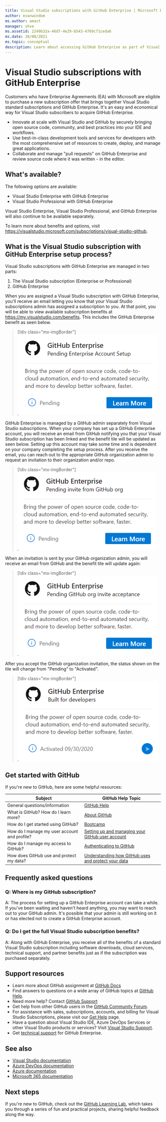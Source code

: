 ```yaml
---
title: Visual Studio subscriptions with GitHub Enterprise | Microsoft Docs
author: evanwindom
ms.author: amast
manager: shve
ms.assetid: 2249b32a-46d7-4e29-b543-4769c71ceda6
ms.date: 10/08/2021
ms.topic: conceptual
description: Learn about accessing GitHub Enterprise as part of Visual Studio subscriptions
---
```


# Visual Studio subscriptions with GitHub Enterprise 

Customers who have Enterprise Agreements (EA) with Microsoft are eligible to purchase a new subscription offer that brings together Visual Studio standard subscriptions and GitHub Enterprise. It's an easy and economical way for Visual Studio subscribers to acquire GitHub Enterprise. 

- Innovate at scale with Visual Studio and GitHub by securely bringing open source code, community, and best practices into your IDE and workflows.
- Use best-in-class development tools and services for developers with the most comprehensive set of resources to create, deploy, and manage great applications. 
- Collaborate and manage "pull requests" on GitHub Enterprise and review source code where it was written - in the editor. 

## What's available? 

The following options are available:

- Visual Studio Enterprise with GitHub Enterprise
- Visual Studio Professional with GitHub Enterprise

Visual Studio Enterprise, Visual Studio Professional, and GitHub Enterprise will also continue to be available separately. 

To learn more about benefits and options, visit <https://visualstudio.microsoft.com/subscriptions/visual-studio-github>. 

## What is the Visual Studio subscription with GitHub Enterprise setup process?

Visual Studio subscriptions with GitHub Enterprise are managed in two parts:
1. The Visual Studio subscription (Enterprise or Professional)
2. GitHub Enterprise 

When you are assigned a Visual Studio subscription with GitHub Enterprise, you'll receive an email letting you know that your Visual Studio subscriptions admin has assigned a subscription to you.  At that point, you will be able to view available subscription benefits at <https://my.visualstudio.com/benefits>.  This includes the GitHub Enterprise benefit as seen below.

   > [!div class="mx-imgBorder"]
   > ![GitHub Enterprise pending Enterprise account setup](_img/access-github/pending-account-setup.png "Your organization must first set up an Enterprise account.")  

GitHub Enterprise is managed by a GitHub admin separately from Visual Studio subscriptions.  When your company has set up a GitHub Enterprise account, you will receive an email from GitHub notifying you that your Visual Studio subscription has been linked and the benefit tile will be updated as seen below.  Setting up this account may take some time and is dependent on your company completing the setup process. After you receive the email, you can reach out to the appropriate GitHub organization admin to request an invitation to their organization and/or repo.  

   > [!div class="mx-imgBorder"]
   > ![GitHub Enterprise pending GitHub invitation](_img/access-github/pending-invite.png "Contact your GitHub admin to request invitation to a GitHub organization.")  

When an invitation is sent by your GitHub organization admin, you will receive an email from GitHub and the benefit tile will update again:

   > [!div class="mx-imgBorder"]
   > ![GitHub Enterprise pending invitation acceptance](_img/access-github/pending-acceptance.png "Accept the invitation you receive in the email from GitHub")  

After you accept the GitHub organization invitation, the status shown on the tile will change from "Pending" to "Activated".

   > [!div class="mx-imgBorder"]
   > ![GitHub Enterprise activated](_img/access-github/activated.png "Upon acceptance of the invitation, the tile will indicate that your subscription has been activated.")  

## Get started with GitHub

If you're new to GitHub, here are some helpful resources:

| Subject                                  | GitHub Help Topic                                     |
|------------------------------------------|-------------------------------------------------------|
| General   questions/information          | [GitHub Help](https://help.github.com)             |
| What is   GitHub?  How do I learn more?  | [About GitHub](https://help.github.com/categories/about-github)                                       |
| How do I   get started using GitHub?     | [Bootcamp](https://help.github.com/categories/bootcamp)                                              |
| How do I manage my   user account and profile?       | [Setting up and   managing your GitHub user account](https://help.github.com/categories/setting-up-and-managing-your-github-user-account)    |
| How do I manage my   access to GitHub?   | [Authenticating to   GitHub](https://help.github.com/categories/authenticating-to-github)                           |
| How does GitHub use and protect my data? | [Understanding how   GitHub uses and protect your data](https://help.github.com/categories/understanding-how-github-uses-and-protects-your-data)|

## Frequently asked questions

### Q:  Where is my GitHub subscription?
A:  The process for setting up a GitHub Enterprise account can take a while.  If you've been waiting and haven't heard anything, you may want to reach out to your GitHub admin.  It's possible that your admin is still working on it or has elected not to create a GitHub Enterprise account. 

### Q: Do I get the full Visual Studio subscription benefits?
A:  Along with GitHub Enterprise, you receive all of the benefits of a standard Visual Studio subscription including software downloads, cloud services, technical support, and partner benefits just as if the subscription was purchased separately.

## Support resources
- Learn more about GitHub assignment at [GitHub Docs](https://docs.github.com/en/enterprise-cloud@latest/billing/managing-licenses-for-visual-studio-subscriptions-with-github-enterprise/about-visual-studio-subscriptions-with-github-enterprise)
- Find answers to questions on a wide array of GitHub topics at [GitHub Help](https://help.github.com).
- Need more help?  Contact [GitHub Support](https://support.github.com/)
- Get help from other GitHub users in the [GitHub Community Forum](https://github.community/).
- For assistance with sales, subscriptions, accounts, and billing for Visual Studio Subscriptions, please visit our [Get Help](https://aka.ms/vssubscriberhelp) page.
- Have a question about Visual Studio IDE, Azure DevOps Services or other Visual Studio products or services?  Visit [Visual Studio Support](https://visualstudio.microsoft.com/support/).
- Get [technical support](https://support.microsoft.com/en-us/supportforbusiness/productselection?sapId=b77fe80f-5417-80bd-4b2a-275cf0018c24) for GitHub Enterprise.   

## See also
- [Visual Studio documentation](https://docs.microsoft.com/visualstudio/)
- [Azure DevOps documentation](https://docs.microsoft.com/azure/devops/)
- [Azure documentation](https://docs.microsoft.com/azure/)
- [Microsoft 365 documentation](https://docs.microsoft.com/microsoft-365/)

## Next steps
If you're new to GitHub, check out the [GitHub Learning Lab](https://lab.github.com/), which takes you through a series of fun and practical projects, sharing helpful feedback along the way.
